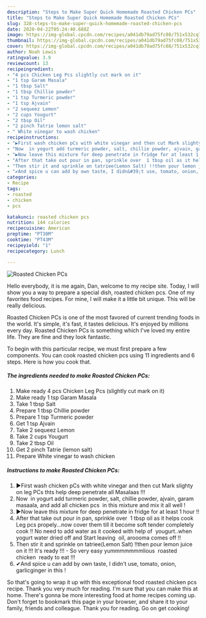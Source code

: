 ```yaml
---
description: "Steps to Make Super Quick Homemade Roasted Chicken PCs"
title: "Steps to Make Super Quick Homemade Roasted Chicken PCs"
slug: 328-steps-to-make-super-quick-homemade-roasted-chicken-pcs
date: 2020-04-22T05:24:40.688Z
image: https://img-global.cpcdn.com/recipes/a041db79ad75fc08/751x532cq70/roasted-chicken-pcs-recipe-main-photo.jpg
thumbnail: https://img-global.cpcdn.com/recipes/a041db79ad75fc08/751x532cq70/roasted-chicken-pcs-recipe-main-photo.jpg
cover: https://img-global.cpcdn.com/recipes/a041db79ad75fc08/751x532cq70/roasted-chicken-pcs-recipe-main-photo.jpg
author: Noah Lewis
ratingvalue: 3.9
reviewcount: 13
recipeingredient:
- "4 pcs Chicken Leg Pcs slightly cut mark on it"
- "1 tsp Garam Masala"
- "1 tbsp Salt"
- "1 tbsp Chillie powder"
- "1 tsp Turmeric powder"
- "1 tsp Ajvain"
- "2 sequeez Lemon"
- "2 cups Yougurt"
- "2 tbsp Oil"
- "2 pinch Tatrie lemon salt"
- " White vinegar to wash chicken"
recipeinstructions:
- "▶First wash chicken pCs with white vinegar and then cut Mark slighty on leg PCs thts help deep penetrate all Masalaas !!!"
- "Now  in yogurt add turmeric powder, salt, chillie powder, ajvain, garam masaala, and add all chicken pcs  in this mixture and mix it all well !"
- "▶Now leave this mixture for deep penetrate in fridge for at least 1 hour !!"
- "After that take out pour in pan, sprinkle over  1 tbsp oil as it helps cook Leg pcs propely...now cover them till it become soft tender completely cook !! No need to add water as it cooked with help of  yougurt..when yogurt water dried off and Start leaving  oil, aroooma comes off !!"
- "Then stir it and sprinkle on tatriee(Lemon Salt) !!then pour lemon juice on it !!! It&#39;s ready !!!  So very easy yummmmmmmlious  roasted chicken  ready to eat !!!"
- "✔And spice u can add by own taste, I didn&#39;t use, tomato, onion, garlicginger in this !"
categories:
- Recipe
tags:
- roasted
- chicken
- pcs

katakunci: roasted chicken pcs 
nutrition: 144 calories
recipecuisine: American
preptime: "PT30M"
cooktime: "PT43M"
recipeyield: "1"
recipecategory: Lunch

---
```



![Roasted Chicken PCs](https://img-global.cpcdn.com/recipes/a041db79ad75fc08/751x532cq70/roasted-chicken-pcs-recipe-main-photo.jpg)

Hello everybody, it is me again, Dan, welcome to my recipe site. Today, I will show you a way to prepare a special dish, roasted chicken pcs. One of my favorites food recipes. For mine, I will make it a little bit unique. This will be really delicious.

Roasted Chicken PCs is one of the most favored of current trending foods in the world. It's simple, it's fast, it tastes delicious. It's enjoyed by millions every day. Roasted Chicken PCs is something which I've loved my entire life. They are fine and they look fantastic.




To begin with this particular recipe, we must first prepare a few components. You can cook roasted chicken pcs using 11 ingredients and 6 steps. Here is how you cook that.

<!--inarticleads1-->

##### The ingredients needed to make Roasted Chicken PCs:

1. Make ready 4 pcs Chicken Leg Pcs (slightly cut mark on it)
1. Make ready 1 tsp Garam Masala
1. Take 1 tbsp Salt
1. Prepare 1 tbsp Chillie powder
1. Prepare 1 tsp Turmeric powder
1. Get 1 tsp Ajvain
1. Take 2 sequeez Lemon
1. Take 2 cups Yougurt
1. Take 2 tbsp Oil
1. Get 2 pinch Tatrie (lemon salt)
1. Prepare  White vinegar to wash chicken




<!--inarticleads2-->

##### Instructions to make Roasted Chicken PCs:

1. ▶First wash chicken pCs with white vinegar and then cut Mark slighty on leg PCs thts help deep penetrate all Masalaas !!!
1. Now  in yogurt add turmeric powder, salt, chillie powder, ajvain, garam masaala, and add all chicken pcs  in this mixture and mix it all well !
1. ▶Now leave this mixture for deep penetrate in fridge for at least 1 hour !!
1. After that take out pour in pan, sprinkle over  1 tbsp oil as it helps cook Leg pcs propely...now cover them till it become soft tender completely cook !! No need to add water as it cooked with help of  yougurt..when yogurt water dried off and Start leaving  oil, aroooma comes off !!
1. Then stir it and sprinkle on tatriee(Lemon Salt) !!then pour lemon juice on it !!! It&#39;s ready !!!  - So very easy yummmmmmmlious  roasted chicken  ready to eat !!!
1. ✔And spice u can add by own taste, I didn&#39;t use, tomato, onion, garlicginger in this !




So that's going to wrap it up with this exceptional food roasted chicken pcs recipe. Thank you very much for reading. I'm sure that you can make this at home. There's gonna be more interesting food at home recipes coming up. Don't forget to bookmark this page in your browser, and share it to your family, friends and colleague. Thank you for reading. Go on get cooking!
